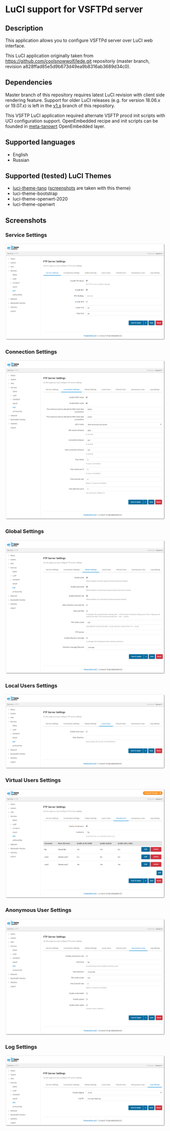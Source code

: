 # LuCI support for VSFTPd server

## Description
This application allows you to configure VSFTPd server over LuCI web interface.

This LuCI application originally taken from https://github.com/coolsnowwolf/lede.git
repositoriy (master branch, revision a828ffad85e5d9b673d49ea9b8316ab3689d34c0).

## Dependencies

Master branch of this repository requires latest LuCI revision with client side rendering feature. Support for older LuCI releases (e.g. for version 18.06.x or 19.07.x) is left in the [v1.x](https://github.com/tano-systems/luci-app-tn-vsftpd/tree/v1.x) branch of this repository.

This VSFTP LuCI application required alternate VSFTP procd init scripts with
UCI configuration support. OpenEmbedded recipe and init scripts can be founded
in [meta-tanowrt](https://github.com/tano-systems/meta-tanowrt.git) OpenEmbedded layer.

## Supported languages
- English
- Russian

## Supported (tested) LuCI Themes
- [luci-theme-tano](https://github.com/tano-systems/luci-theme-tano) ([screenshots](#screenshots) are taken with this theme)
- luci-theme-bootstrap
- luci-theme-openwrt-2020
- luci-theme-openwrt

## Screenshots

### Service Settings
![](screenshots/luci-app-tn-vsftpd-service.png?raw=true)

### Connection Settings
![](screenshots/luci-app-tn-vsftpd-connection.png?raw=true)

### Global Settings
![](screenshots/luci-app-tn-vsftpd-global.png?raw=true)

### Local Users Settings
![](screenshots/luci-app-tn-vsftpd-local-users.png?raw=true)

### Virtual Users Settings
![](screenshots/luci-app-tn-vsftpd-virtual-users.png?raw=true)

### Anonymous User Settings
![](screenshots/luci-app-tn-vsftpd-anonymous-user.png?raw=true)

### Log Settings
![](screenshots/luci-app-tn-vsftpd-log.png?raw=true)
